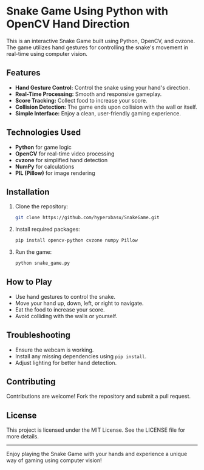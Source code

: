 # Snake Game Using Python with OpenCV Hand Direction

This is an interactive Snake Game built using Python, OpenCV, and cvzone. The game utilizes hand gestures for controlling the snake's movement in real-time using computer vision.

## Features
- **Hand Gesture Control:** Control the snake using your hand's direction.
- **Real-Time Processing:** Smooth and responsive gameplay.
- **Score Tracking:** Collect food to increase your score.
- **Collision Detection:** The game ends upon collision with the wall or itself.
- **Simple Interface:** Enjoy a clean, user-friendly gaming experience.

## Technologies Used
- **Python** for game logic
- **OpenCV** for real-time video processing
- **cvzone** for simplified hand detection
- **NumPy** for calculations
- **PIL (Pillow)** for image rendering

## Installation
1. Clone the repository:
    ```bash
    git clone https://github.com/hyperxbasu/SnakeGame.git
    ```
2. Install required packages:
    ```bash
    pip install opencv-python cvzone numpy Pillow
    ```
3. Run the game:
    ```bash
    python snake_game.py
    ```

## How to Play
- Use hand gestures to control the snake.
- Move your hand up, down, left, or right to navigate.
- Eat the food to increase your score.
- Avoid colliding with the walls or yourself.

## Troubleshooting
- Ensure the webcam is working.
- Install any missing dependencies using `pip install`.
- Adjust lighting for better hand detection.

## Contributing
Contributions are welcome! Fork the repository and submit a pull request.

## License
This project is licensed under the MIT License. See the LICENSE file for more details.

---

Enjoy playing the Snake Game with your hands and experience a unique way of gaming using computer vision!

